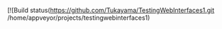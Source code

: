 [![Build status(https://github.com/Tukayama/TestingWebInterfaces1.git /home/appveyor/projects/testingwebinterfaces1)


